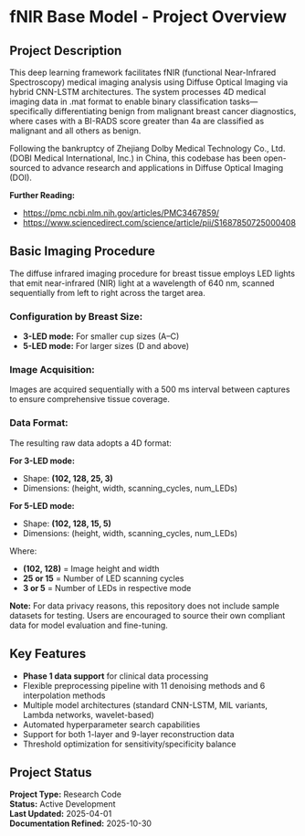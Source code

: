# fNIR Base Model - Project Overview

## Project Description

This deep learning framework facilitates fNIR (functional Near-Infrared Spectroscopy) medical imaging analysis using Diffuse Optical Imaging via hybrid CNN-LSTM architectures. The system processes 4D medical imaging data in .mat format to enable binary classification tasks—specifically differentiating benign from malignant breast cancer diagnostics, where cases with a BI-RADS score greater than 4a are classified as malignant and all others as benign.

Following the bankruptcy of Zhejiang Dolby Medical Technology Co., Ltd. (DOBI Medical International, Inc.) in China, this codebase has been open-sourced to advance research and applications in Diffuse Optical Imaging (DOI).

**Further Reading:**
- https://pmc.ncbi.nlm.nih.gov/articles/PMC3467859/
- https://www.sciencedirect.com/science/article/pii/S1687850725000408

## Basic Imaging Procedure

The diffuse infrared imaging procedure for breast tissue employs LED lights that emit near-infrared (NIR) light at a wavelength of 640 nm, scanned sequentially from left to right across the target area.

### Configuration by Breast Size:
- **3-LED mode:** For smaller cup sizes (A–C)
- **5-LED mode:** For larger sizes (D and above)

### Image Acquisition:
Images are acquired sequentially with a 500 ms interval between captures to ensure comprehensive tissue coverage.

### Data Format:

The resulting raw data adopts a 4D format:

**For 3-LED mode:**
- Shape: **(102, 128, 25, 3)**
- Dimensions: (height, width, scanning_cycles, num_LEDs)

**For 5-LED mode:**
- Shape: **(102, 128, 15, 5)**
- Dimensions: (height, width, scanning_cycles, num_LEDs)

Where:
- **(102, 128)** = Image height and width
- **25 or 15** = Number of LED scanning cycles
- **3 or 5** = Number of LEDs in respective mode

**Note:** For data privacy reasons, this repository does not include sample datasets for testing. Users are encouraged to source their own compliant data for model evaluation and fine-tuning.

## Key Features

- **Phase 1 data support** for clinical data processing
- Flexible preprocessing pipeline with 11 denoising methods and 6 interpolation methods
- Multiple model architectures (standard CNN-LSTM, MIL variants, Lambda networks, wavelet-based)
- Automated hyperparameter search capabilities
- Support for both 1-layer and 9-layer reconstruction data
- Threshold optimization for sensitivity/specificity balance

## Project Status

**Project Type:** Research Code  
**Status:** Active Development  
**Last Updated:** 2025-04-01  
**Documentation Refined:** 2025-10-30
